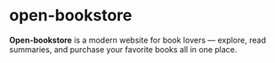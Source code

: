 # open-bookstore
**Open-bookstore** is a modern website for book lovers — explore, read summaries, and purchase your favorite books all in one place.

